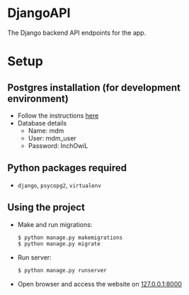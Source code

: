# DjangoAPI
The Django backend API endpoints for the app.

# Setup

## Postgres installation (for development environment)

- Follow the instructions [here](https://www.digitalocean.com/community/tutorials/how-to-use-postgresql-with-your-django-application-on-ubuntu-14-04)
- Database details
  - Name: mdm
  - User: mdm_user
  - Password: InchOwiL

## Python packages required

- `django`, `psycopg2`, `virtualenv`

## Using the project

- Make and run migrations:
  ```bash
  $ python manage.py makemigrations
  $ python manage.py migrate
  ```
- Run server:
  ```bash
  $ python manage.py runserver
  ```
- Open browser and access the website on [127.0.0.1:8000](http://127.0.0.1:8000)
